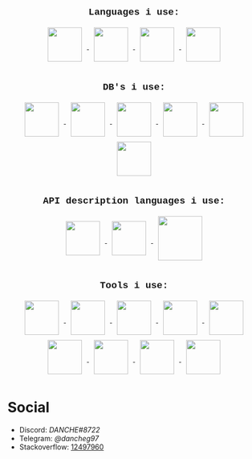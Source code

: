 
## <p  align="center" style="font-family:courier;font-size:90%" size=212px> Languages i use: </p> 


<p align="center">
<a href='https://go.dev/'>
<img go align="center" style="padding-left: 10px; padding-right: 10px; padding-bottom: 10px;" width="68px" height="68px" src="https://juststickers.in/wp-content/uploads/2016/07/go-programming-language.png" /> 
</a>
<a href='https://www.python.org/'>
<img python align="center" style="padding-left: 10px; padding-right: 10px; padding-bottom: 10px;" width="68px"  height="68px" src="https://upload.wikimedia.org/wikipedia/commons/thumb/c/c3/Python-logo-notext.svg/1200px-Python-logo-notext.svg.png" />
</a>
<a href='https://docs.microsoft.com/en-us/dotnet/csharp/'>
<img c# align="center" style="padding-left: 10px; padding-right: 10px; padding-bottom: 10px;" width="68px"  height="68px" src="https://static.wikia.nocookie.net/wikies/images/4/43/Logo-csharp.png/revision/latest?cb=20180617092325&path-prefix=ru" />
</a>
<a href='https://dart.dev/'>
<img dart align="center" style="padding-left: 10px; padding-right: 10px; padding-bottom: 10px;" width="68px"  height="68px" src="https://upload.wikimedia.org/wikipedia/commons/7/7e/Dart-logo.png" />
</a>
</p>

## <p  align="center" style="font-family:courier;font-size:90%" size=212px> DB's i use: </p> 

<p align="center">
<a href='https://dgraph.io/'>
<img dgraph align="center" style="padding-left: 10px; padding-right: 10px; padding-bottom: 10px;" width="68px"  height="68px" src="https://techcrunch.com/wp-content/uploads/2017/12/dgraph-mascot.png" />
</a>
<a href='https://redis.io/'>
<img redis align="center" style="padding-left: 10px; padding-right: 10px; padding-bottom: 10px;" width="68px"  height="68px" src="https://camo.githubusercontent.com/4050472d0036e02ed3805e8329474f062eac6ae847ca0ac107d4889fa778711a/68747470733a2f2f6973332d73736c2e6d7a7374617469632e636f6d2f696d6167652f7468756d622f507572706c653132342f76342f31372f63642f61322f31376364613261302d623634312d633364302d336432322d3134313730346134306565662f49636f6e2e706e672f313230307836333062622e706e67" />
</a>
<a href='https://www.postgresql.org/'>
<img postgres align="center" style="padding-left: 10px; padding-right: 10px; padding-bottom: 10px;" width="68px"  height="68px" src="https://upload.wikimedia.org/wikipedia/commons/thumb/2/29/Postgresql_elephant.svg/1200px-Postgresql_elephant.svg.png" />
</a>
<a href='https://www.mongodb.com/'>
<img mongo align="center" style="padding-left: 10px; padding-right: 10px; padding-bottom: 10px;" width="68px"  height="68px" src="https://emanueleciriachi.net/wp-content/uploads/2019/01/logo-mongodb-png-mongodb-logo-png-400.png" />
</a>
<a href='https://github.com/google/leveldb'>
<img leveldb align="center" style="padding-left: 10px; padding-right: 10px; padding-bottom: 10px;" width="68px"  height="68px" src="https://cdn.freebiesupply.com/logos/large/2x/leveldb-logo-png-transparent.png" />
</a>
<a href='https://github.com/blevesearch/bleve'>
<img bleve align="center" style="padding-left: 10px; padding-right: 10px; padding-bottom: 10px;" width="68px"  height="68px" src="https://avatars.githubusercontent.com/u/8562608?s=280&v=4" />
</a>
</p>

## <p  align="center" style="font-family:courier;font-size:90%" size=212px> API description languages i use: </p> 

<p align="center">
<a href='https://graphql.org/'>
<img graphql align="center" style="padding-left: 10px; padding-right: 10px; padding-bottom: 10px;" width="68px"  height="68px" src="https://upload.wikimedia.org/wikipedia/commons/thumb/1/17/GraphQL_Logo.svg/2048px-GraphQL_Logo.svg.png" />
</a>
<a href='https://swagger.io/'>
<img rest align="center" style="padding-left: 10px; padding-right: 10px; padding-bottom: 10px;" width="68px"  height="68px" src="https://upload.wikimedia.org/wikipedia/commons/a/ab/Swagger-logo.png" />
</a>
<a href='https://grpc.io/'>
<img protobuf align="center" style="padding-left: 10px; padding-right: 10px; padding-bottom: 10px;" width="88px"  height="88px" src="https://www.intrepid-geophysics.com/wp-content/uploads/2019/09/Google-protocol-buffer_2.png" />
</a>
</p>


## <p  align="center" style="font-family:courier;font-size:90%" size=212px> Tools i use: </p> 

<p align="center">
<a href='https://git-scm.com/'>
<img git align="center" style="padding-left: 10px; padding-right: 10px; padding-bottom: 10px;" width="68px"  height="68px" src="https://git-scm.com/images/logos/downloads/Git-Icon-1788C.png" />
</a>
<a href='https://www.docker.com/'>
<img docker align="center" style="padding-left: 10px; padding-right: 10px; padding-bottom: 10px;" width="68px"  height="68px" src="https://www.docker.com/sites/default/files/d8/2019-07/vertical-logo-monochromatic.png" />
</a>
<a href='https://kubernetes.io/'>
<img kuber align="center" style="padding-left: 10px; padding-right: 10px; padding-bottom: 10px;" width="68px"  height="68px" src="https://upload.wikimedia.org/wikipedia/commons/0/00/Kubernetes_%28container_engine%29.png" />
</a>
<a href='https://flutter.dev/'>
<img flutter align="center" style="padding-left: 10px; padding-right: 10px; padding-bottom: 10px;" width="68px"  height="68px" src="https://static.tildacdn.com/tild6634-3236-4237-b765-636562373338/flutter.svg" />
</a>
<a href='https://www.tensorflow.org/'>
<img tensorflow align="center" style="padding-left: 10px; padding-right: 10px; padding-bottom: 10px;" width="68px"  height="68px" src="https://upload.wikimedia.org/wikipedia/commons/thumb/2/2d/Tensorflow_logo.svg/1200px-Tensorflow_logo.svg.png" />
</a>
<a href='https://www.rabbitmq.com/'>
<img rabbitmq align="center" style="padding-left: 10px; padding-right: 10px; padding-bottom: 10px;" width="68px"  height="68px" src="https://jpadilla.github.io/rabbitmqapp/assets/img/icon.png" />
</a>
<a href='https://www.graylog.org/'>
<img graylog align="center" style="padding-left: 10px; padding-right: 10px; padding-bottom: 10px;" width="68px"  height="68px" src="https://cdn.freebiesupply.com/logos/large/2x/graylog-logo-png-transparent.png" />
</a>
<a href='https://www.elastic.co/'>
<img elastic align="center" style="padding-left: 10px; padding-right: 10px; padding-bottom: 10px;" width="68px"  height="68px" src="https://cdn.freebiesupply.com/logos/large/2x/elasticsearch-logo-png-transparent.png" />
</a>
<a href='https://about.gitlab.com/'>
<img gitlab align="center" style="padding-left: 10px; padding-right: 10px; padding-bottom: 10px;" width="68px"  height="68px" src="https://cdn.iconscout.com/icon/free/png-256/gitlab-3521448-2944892.png" />
</a>
</p>

# Social

- Discord: *DANCHE#8722*
- Telegram: *@dancheg97*
- Stackoverflow: [12497960](https://stackoverflow.com/users/12497960/danila-fominyh)

